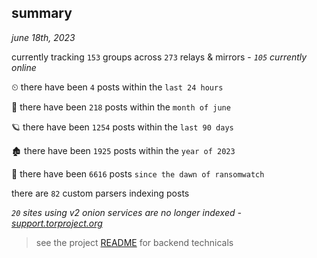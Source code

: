 
## summary
_june 18th, 2023_

currently tracking `153` groups across `273` relays & mirrors - _`105` currently online_

⏲ there have been `4` posts within the `last 24 hours`

🦈 there have been `218` posts within the `month of june`

🪐 there have been `1254` posts within the `last 90 days`

🏚 there have been `1925` posts within the `year of 2023`

🦕 there have been `6616` posts `since the dawn of ransomwatch`

there are `82` custom parsers indexing posts

_`20` sites using v2 onion services are no longer indexed - [support.torproject.org](https://support.torproject.org/onionservices/v2-deprecation/)_

> see the project [README](https://github.com/joshhighet/ransomwatch#ransomwatch--) for backend technicals
